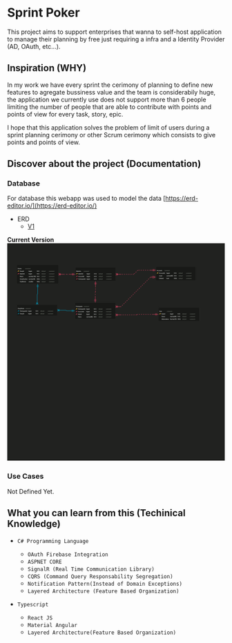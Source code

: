 # Sprint Poker

This project aims to support enterprises that wanna to self-host application to manage their planning by free just requiring a infra and a Identity Provider (AD, OAuth, etc...).

## Inspiration \(WHY\)

In my work we have every sprint the cerimony of planning to define new features to agregate bussiness value and the team is considerabily huge, the application we currently use does not support more than 6 people limiting the number of people that are able to contribute with points and points of view for every task, story, epic.

I hope that this application solves the problem of limit of users during a sprint planning cerimony or other Scrum cerimony which consists to give points and points of view.

## Discover about the project \(Documentation\)

### Database

For database this webapp was used to model the data [https://erd-editor.io/](https://erd-editor.io/)

- ERD
  - [V1](./docs/erd/v1.json)

**Current Version**  
![v1](./docs/erd/builds/v1.erd.png)

### Use Cases

Not Defined Yet.

## What you can learn from this \(Techinical Knowledge\)

- `C# Programming Language`

  - `OAuth Firebase Integration`
  - `ASPNET CORE`
  - `SignalR (Real Time Communication Library)`
  - `CQRS (Command Query Responsability Segregation)`
  - `Notification Pattern(Instead of Domain Exceptions)`
  - `Layered Architecture (Feature Based Organization)`


- `Typescript`
  - `React JS`
  - `Material Angular`
  - `Layered Architecture(Feature Based Organization)`
